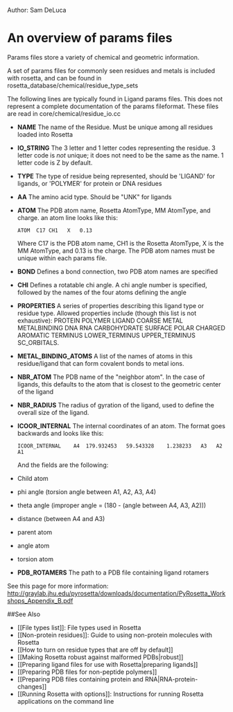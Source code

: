 Author:  Sam DeLuca

An overview of params files
===========================

Params files store a variety of chemical and geometric information. 

A set of params files for commonly seen residues and metals is included with rosetta, and can be found in rosetta_database/chemical/residue_type_sets

The following lines are typically found in Ligand params files. This does not represent a complete documentation of the params fileformat. These files are read in core/chemical/residue\_io.cc

-   **NAME** The name of the Residue. Must be unique among all residues loaded into Rosetta

-   **IO\_STRING** The 3 letter and 1 letter codes representing the residue. 3 letter code is _not_ unique; it does not need to be the same as the name. 1 letter code is Z by default.

-   **TYPE** The type of residue being represented, should be 'LIGAND' for ligands, or 'POLYMER' for protein or DNA residues

-   **AA** The amino acid type. Should be "UNK" for ligands

-   **ATOM** The PDB atom name, Rosetta AtomType, MM AtomType, and charge. an atom line looks like this:

    ```
    ATOM  C17 CH1   X   0.13
    ```

    Where C17 is the PDB atom name, CH1 is the Rosetta AtomType, X is the MM AtomType, and 0.13 is the charge. The PDB atom names must be unique within each params file.

-   **BOND** Defines a bond connection, two PDB atom names are specified

-   **CHI** Defines a rotatable chi angle. A chi angle number is specified, followed by the names of the four atoms defining the angle

-  **PROPERTIES** A series of properties describing this ligand type or residue type.  Allowed properties include (though this list is not exhaustive): PROTEIN POLYMER LIGAND COARSE METAL METALBINDING DNA RNA CARBOHYDRATE SURFACE POLAR CHARGED AROMATIC TERMINUS LOWER_TERMINUS UPPER_TERMINUS SC_ORBITALS.

-  **METAL_BINDING_ATOMS**  A list of the names of atoms in this residue/ligand that can form covalent bonds to metal ions.

-   **NBR\_ATOM** The PDB name of the "neighbor atom". In the case of ligands, this defaults to the atom that is closest to the geometric center of the ligand

-   **NBR\_RADIUS** The radius of gyration of the ligand, used to define the overall size of the ligand.

-   **ICOOR\_INTERNAL** The internal coordinates of an atom. The format goes backwards and looks like this:

    ```
    ICOOR_INTERNAL    A4  179.932453   59.543328    1.238233   A3   A2   A1
    ```

    And the fields are the following: 
   - Child atom
   - phi angle (torsion angle between A1, A2, A3, A4)
   - theta angle (improper angle = (180 - (angle between A4, A3, A2)))
   - distance (between A4 and A3)
   - parent atom
   - angle atom
   - torsion atom

-   **PDB\_ROTAMERS** The path to a PDB file containing ligand rotamers

See this page for more information: http://graylab.jhu.edu/pyrosetta/downloads/documentation/PyRosetta_Workshops_Appendix_B.pdf

##See Also

* [[File types list]]: File types used in Rosetta
* [[Non-protein residues]]: Guide to using non-protein molecules with Rosetta
* [[How to turn on residue types that are off by default]]
* [[Making Rosetta robust against malformed PDBs|robust]]
* [[Preparing ligand files for use with Rosetta|preparing ligands]]
* [[Preparing PDB files for non-peptide polymers]]
* [[Preparing PDB files containing protein and RNA|RNA-protein-changes]]
* [[Running Rosetta with options]]: Instructions for running Rosetta applications on the command line
